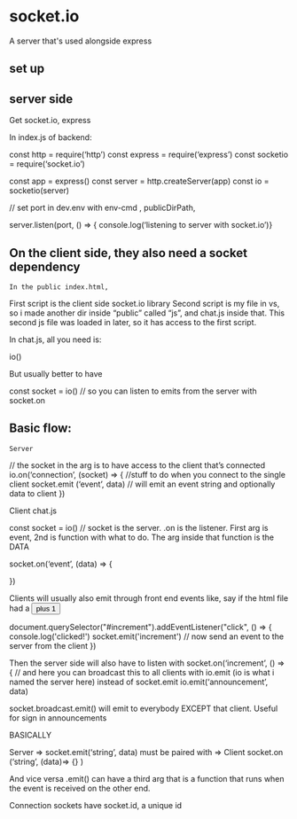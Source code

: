 # socket.io

A server that's used alongside express

## set up

## server side

Get socket.io, express

In index.js of backend:

const http = require(‘http’)
const express = require(‘express’)
const socketio = require(‘socket.io’)

const app = express()
const server = http.createServer(app)
const io = socketio(server)

// set port in dev.env with env-cmd , publicDirPath,

server.listen(port, () => {
console.log(‘listening to server with socket.io’)}

## On the client side, they also need a socket dependency

    In the public index.html,

 <script src=”/socket.io/socket.io.js”></script>
<script src=”/js/chat.js”></script>

First script is the client side socket.io library
Second script is my file in vs, so i made another dir inside “public” called “js”, and chat.js inside that. This second js file was loaded in later, so it has access to the first script.

In chat.js, all you need is:

io()

But usually better to have

const socket = io() // so you can listen to emits from the server with socket.on

## Basic flow:

    Server

// the socket in the arg is to have access to the client that’s connected
io.on(‘connection’, (socket) => {
//stuff to do when you connect to the single client
socket.emit (‘event’, data) // will emit an event string and optionally data to client
})

Client chat.js

const socket = io() // socket is the server. .on is the listener. First arg is event, 2nd is function with what to do. The arg inside that function is the DATA

socket.on(‘event’, (data) => {

})

Clients will usually also emit through front end events like, say if the html file had a
<button id=”increment”>plus 1</button>

document.querySelector("#increment").addEventListener("click", () => {
console.log('clicked!')
socket.emit('increment') // now send an event to the server from the client
})

Then the server side will also have to listen with socket.on(‘increment’, () => {
// and here you can broadcast this to all clients with io.emit (io is what i named the server here) instead of socket.emit
io.emit(‘announcement’, data)

socket.broadcast.emit() will emit to everybody EXCEPT that client. Useful for sign in announcements

BASICALLY

Server => socket.emit(‘string’, data) must be paired with
=> Client socket.on (‘string’, (data)=> {} )

And vice versa
.emit() can have a third arg that is a function that runs when the event is received on the other end.

Connection sockets have socket.id, a unique id

